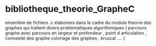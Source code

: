 # bibliotheque_theorie_GrapheC

ensemble de fichiers .c elaborees dans le cadre du module theorie des graphes qui traitent divers problematiques
algorithmiques ( parcours graphe avec parcours en largeur et profondeur ,   point d articulation , connexité des graphe 
coloriage des graphes , kruscal .... )
